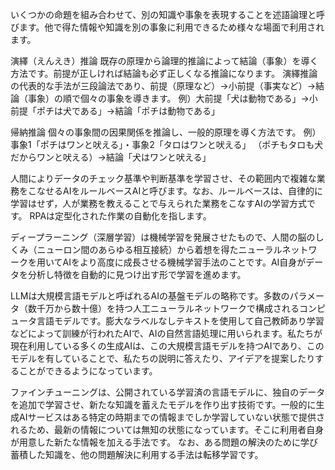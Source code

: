 いくつかの命題を組み合わせて、別の知識や事象を表現することを述語論理と呼びます。他で得た情報や知識を別の事象に利用できるため様々な場面で利用されます。

演繹（えんえき）推論
既存の原理から論理的推論によって結論（事象）を導く方法です。前提が正しければ結論も必ず正しくなる推論になります。
演繹推論の代表的な手法が三段論法であり、前提（原理など）→小前提（事実など）→結論（事象）の順で個々の事象を導きます。
例）大前提「犬は動物である」→小前提「ポチは犬である」→結論「ポチは動物である」

帰納推論
個々の事象間の因果関係を推論し、一般的原理を導く方法です。
例）事象1「ポチはワンと吠える」・事象2「タロはワンと吠える」
（ポチもタロも犬だからワンと吠える）→結論「犬はワンと吠える」

人間によりデータのチェック基準や判断基準を学習させ、その範囲内で複雑な業務をこなせるAIをルールベースAIと呼びます。なお、ルールベースは、自律的に学習はせず，人が業務を教えることで与えられた業務をこなすAIの学習方式です。
RPAは定型化された作業の自動化を指します。

ディープラーニング（深層学習）は機械学習を発展させたもので、人間の脳のしくみ（ニューロン間のあらゆる相互接続）から着想を得たニューラルネットワークを用いてAIをより高度に成長させる機械学習手法のことです。AI自身がデータを分析し特徴を自動的に見つけ出す形で学習を進めます。

LLMは大規模言語モデルと呼ばれるAIの基盤モデルの略称です。多数のパラメータ（数千万から数十億）を持つ人工ニューラルネットワークで構成されるコンピュータ言語モデルです。膨大なラベルなしテキストを使用して自己教師あり学習などによって訓練が行われたAIで、AIの自然言語処理に用いられます。私たちが現在利用している多くの生成AIは、この大規模言語モデルを持つAIであり、このモデルを有していることで、私たちの説明に答えたり、アイデアを提案したりすることができるようになっています。

ファインチューニングは、公開されている学習済の言語モデルに、独自のデータを追加で学習させ、新たな知識を蓄えたモデルを作り出す技術です。一般的に生成AIサービスはある特定の時期までの情報までしか学習していない状態で提供されるため、最新の情報については無知の状態になっています。そこに利用者自身が用意した新たな情報を加える手法です。
なお、ある問題の解決のために学び蓄積した知識を、他の問題解決に利用する手法は転移学習です。

